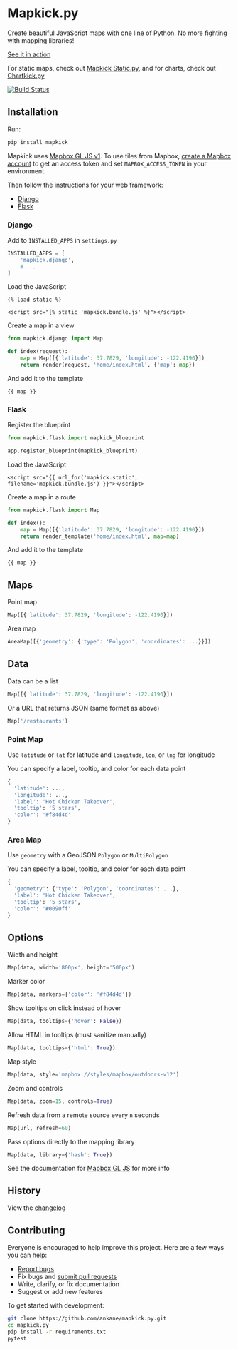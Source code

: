 # Mapkick.py

Create beautiful JavaScript maps with one line of Python. No more fighting with mapping libraries!

[See it in action](https://chartkick.com/mapkick-py)

For static maps, check out [Mapkick Static.py](https://github.com/ankane/mapkick-static.py), and for charts, check out [Chartkick.py](https://github.com/ankane/chartkick.py)

[![Build Status](https://github.com/ankane/mapkick.py/workflows/build/badge.svg?branch=master)](https://github.com/ankane/mapkick.py/actions)

## Installation

Run:

```sh
pip install mapkick
```

Mapkick uses [Mapbox GL JS v1](https://github.com/mapbox/mapbox-gl-js/tree/v1.13.3). To use tiles from Mapbox, [create a Mapbox account](https://account.mapbox.com/auth/signup/) to get an access token and set `MAPBOX_ACCESS_TOKEN` in your environment.

Then follow the instructions for your web framework:

- [Django](#django)
- [Flask](#flask)

### Django

Add to `INSTALLED_APPS` in `settings.py`

```python
INSTALLED_APPS = [
    'mapkick.django',
    # ...
]
```

Load the JavaScript

```django
{% load static %}

<script src="{% static 'mapkick.bundle.js' %}"></script>
```

Create a map in a view

```python
from mapkick.django import Map

def index(request):
    map = Map([{'latitude': 37.7829, 'longitude': -122.4190}])
    return render(request, 'home/index.html', {'map': map})
```

And add it to the template

```django
{{ map }}
```

### Flask

Register the blueprint

```python
from mapkick.flask import mapkick_blueprint

app.register_blueprint(mapkick_blueprint)
```

Load the JavaScript

```jinja
<script src="{{ url_for('mapkick.static', filename='mapkick.bundle.js') }}"></script>
```

Create a map in a route

```python
from mapkick.flask import Map

def index():
    map = Map([{'latitude': 37.7829, 'longitude': -122.4190}])
    return render_template('home/index.html', map=map)
```

And add it to the template

```jinja
{{ map }}
```

## Maps

Point map

```python
Map([{'latitude': 37.7829, 'longitude': -122.4190}])
```

Area map

```python
AreaMap([{'geometry': {'type': 'Polygon', 'coordinates': ...}}])
```

## Data

Data can be a list

```python
Map([{'latitude': 37.7829, 'longitude': -122.4190}])
```

Or a URL that returns JSON (same format as above)

```python
Map('/restaurants')
```

### Point Map

Use `latitude` or `lat` for latitude and `longitude`, `lon`, or `lng` for longitude

You can specify a label, tooltip, and color for each data point

```python
{
  'latitude': ...,
  'longitude': ...,
  'label': 'Hot Chicken Takeover',
  'tooltip': '5 stars',
  'color': '#f84d4d'
}
```

### Area Map

Use `geometry` with a GeoJSON `Polygon` or `MultiPolygon`

You can specify a label, tooltip, and color for each data point

```python
{
  'geometry': {'type': 'Polygon', 'coordinates': ...},
  'label': 'Hot Chicken Takeover',
  'tooltip': '5 stars',
  'color': '#0090ff'
}
```

## Options

Width and height

```python
Map(data, width='800px', height='500px')
```

Marker color

```python
Map(data, markers={'color': '#f84d4d'})
```

Show tooltips on click instead of hover

```python
Map(data, tooltips={'hover': False})
```

Allow HTML in tooltips (must sanitize manually)

```python
Map(data, tooltips={'html': True})
```

Map style

```python
Map(data, style='mapbox://styles/mapbox/outdoors-v12')
```

Zoom and controls

```python
Map(data, zoom=15, controls=True)
```

Refresh data from a remote source every `n` seconds

```python
Map(url, refresh=60)
```

Pass options directly to the mapping library

```python
Map(data, library={'hash': True})
```

See the documentation for [Mapbox GL JS](https://docs.mapbox.com/mapbox-gl-js/api/map/) for more info

## History

View the [changelog](https://github.com/ankane/mapkick.py/blob/master/CHANGELOG.md)

## Contributing

Everyone is encouraged to help improve this project. Here are a few ways you can help:

- [Report bugs](https://github.com/ankane/mapkick.py/issues)
- Fix bugs and [submit pull requests](https://github.com/ankane/mapkick.py/pulls)
- Write, clarify, or fix documentation
- Suggest or add new features

To get started with development:

```sh
git clone https://github.com/ankane/mapkick.py.git
cd mapkick.py
pip install -r requirements.txt
pytest
```
